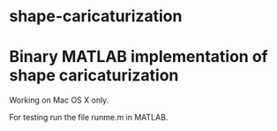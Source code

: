 # shape-caricaturization
Binary MATLAB implementation of shape caricaturization
======================================================

Working on Mac OS X only.

For testing run the file runme.m in MATLAB.